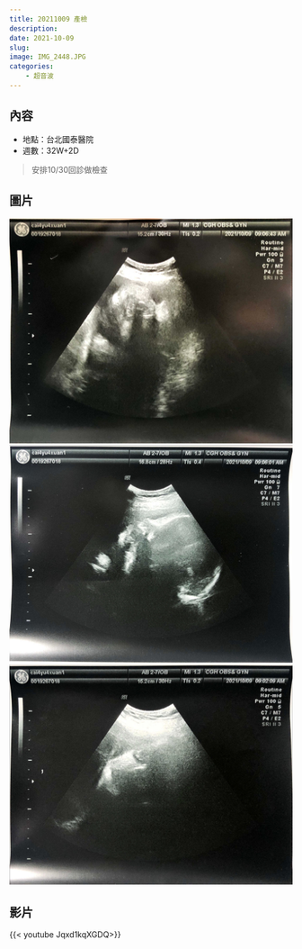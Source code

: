 ```yaml
---
title: 20211009 產檢
description: 
date: 2021-10-09
slug: 
image: IMG_2448.JPG
categories:
    - 超音波 
---
```


## 內容

* 地點：台北國泰醫院
* 週數：32W+2D

> 安排10/30回診做檢查

## 圖片

![](IMG_2448.JPG)  ![](IMG_2449.JPG)  ![](IMG_2450.JPG) 

## 影片

{{< youtube Jqxd1kqXGDQ>}}
